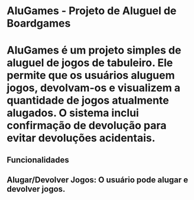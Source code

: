 <h1>AluGames - Projeto de Aluguel de Boardgames<h1>
<p>AluGames é um projeto simples de aluguel de jogos de tabuleiro. Ele permite que os usuários aluguem jogos, devolvam-os e visualizem a quantidade de jogos atualmente alugados. O sistema inclui confirmação de devolução para evitar devoluções acidentais.</p>

<h2>Funcionalidades <h2>
<p>Alugar/Devolver Jogos: O usuário pode alugar e devolver jogos.</p>
